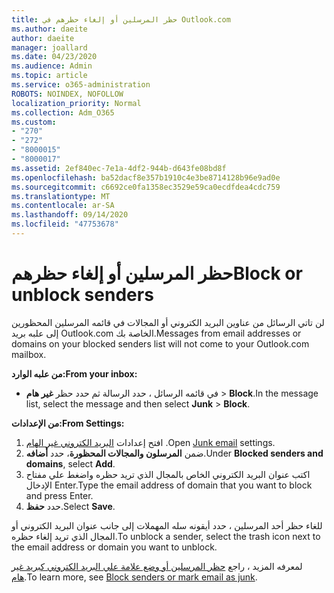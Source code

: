 ```yaml
---
title: حظر المرسلين أو إلغاء حظرهم في Outlook.com
ms.author: daeite
author: daeite
manager: joallard
ms.date: 04/23/2020
ms.audience: Admin
ms.topic: article
ms.service: o365-administration
ROBOTS: NOINDEX, NOFOLLOW
localization_priority: Normal
ms.collection: Adm_O365
ms.custom:
- "270"
- "272"
- "8000015"
- "8000017"
ms.assetid: 2ef840ec-7e1a-4df2-944b-d643fe08bd8f
ms.openlocfilehash: ba52dacf8e357b1910c4e3be8714128b96e9ad0e
ms.sourcegitcommit: c6692ce0fa1358ec3529e59ca0ecdfdea4cdc759
ms.translationtype: MT
ms.contentlocale: ar-SA
ms.lasthandoff: 09/14/2020
ms.locfileid: "47753678"
---
```

# <a name="block-or-unblock-senders"></a><span data-ttu-id="38817-102">حظر المرسلين أو إلغاء حظرهم</span><span class="sxs-lookup"><span data-stu-id="38817-102">Block or unblock senders</span></span>

<span data-ttu-id="38817-103">لن تاتي الرسائل من عناوين البريد الكتروني أو المجالات في قائمه المرسلين المحظورين إلى علبه بريد Outlook.com الخاصة بك.</span><span class="sxs-lookup"><span data-stu-id="38817-103">Messages from email addresses or domains on your blocked senders list will not come to your Outlook.com mailbox.</span></span>

<span data-ttu-id="38817-104">**من علبه الوارد:**</span><span class="sxs-lookup"><span data-stu-id="38817-104">**From your inbox:**</span></span>

- <span data-ttu-id="38817-105">في قائمه الرسائل ، حدد الرسالة ثم حدد حظر **غير هام**  >  **Block**.</span><span class="sxs-lookup"><span data-stu-id="38817-105">In the message list, select the message and then select **Junk** > **Block**.</span></span>

<span data-ttu-id="38817-106">**من الإعدادات:**</span><span class="sxs-lookup"><span data-stu-id="38817-106">**From Settings:**</span></span>

1. <span data-ttu-id="38817-107">افتح إعدادات [البريد الكتروني غير الهام](https://outlook.live.com/mail/options/mail/junkEmail) .</span><span class="sxs-lookup"><span data-stu-id="38817-107">Open [Junk email](https://outlook.live.com/mail/options/mail/junkEmail) settings.</span></span>
2. <span data-ttu-id="38817-108">ضمن **المرسلون والمجالات المحظورة**، حدد **أضافه**.</span><span class="sxs-lookup"><span data-stu-id="38817-108">Under **Blocked senders and domains**, select **Add**.</span></span>
3. <span data-ttu-id="38817-109">اكتب عنوان البريد الكتروني الخاص بالمجال الذي تريد حظره واضغط علي مفتاح الإدخال Enter.</span><span class="sxs-lookup"><span data-stu-id="38817-109">Type the email address of domain that you want to block and press Enter.</span></span>
4. <span data-ttu-id="38817-110">حدد **حفظ**.</span><span class="sxs-lookup"><span data-stu-id="38817-110">Select **Save**.</span></span>

<span data-ttu-id="38817-111">للغاء حظر أحد المرسلين ، حدد أيقونه سله المهملات إلى جانب عنوان البريد الكتروني أو المجال الذي تريد إلغاء حظره.</span><span class="sxs-lookup"><span data-stu-id="38817-111">To unblock a sender, select the trash icon next to the email address or domain you want to unblock.</span></span>

<span data-ttu-id="38817-112">لمعرفه المزيد ، راجع [حظر المرسلين أو وضع علامة علي البريد الكتروني كبريد غير هام](https://support.office.com/article/a3ece97b-82f8-4a5e-9ac3-e92fa6427ae4?wt.mc_id=Office_Outlook_com_Alchemy).</span><span class="sxs-lookup"><span data-stu-id="38817-112">To learn more, see [Block senders or mark email as junk](https://support.office.com/article/a3ece97b-82f8-4a5e-9ac3-e92fa6427ae4?wt.mc_id=Office_Outlook_com_Alchemy).</span></span>